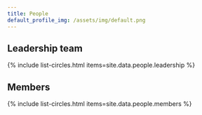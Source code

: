 ```yaml
---
title: People
default_profile_img: /assets/img/default.png
---
```


## Leadership team

{% include list-circles.html items=site.data.people.leadership %}

## Members

{% include list-circles.html items=site.data.people.members %}
